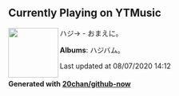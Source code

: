 ## Currently Playing on YTMusic

[<img align="left" width="100" src="https://lh3.googleusercontent.com/YiprghSHnwhnngRdKMKMUw1hzyKt3DzgWZa2yPFfmDhUYab9Z9BvRH53bV0qu9ThCXTafeRwHBUC7JNw">](https://music.youtube.com/channel/UC5w-TOpYaLAFyQVlZTRmMAw)

ハジ→ - おまえに｡

**Albums**: ハジバム｡

Last updated at 08/07/2020 14:12

#### Generated with [20chan/github-now](https://github.com/20chan/github-now)


<!--
**20chan/20chan** is a ✨ _special_ ✨ repository because its `README.md` (this file) appears on your GitHub profile.

Here are some ideas to get you started:

- 🔭 I’m currently working on ...
- 🌱 I’m currently learning ...
- 👯 I’m looking to collaborate on ...
- 🤔 I’m looking for help with ...
- 💬 Ask me about ...
- 📫 How to reach me: ...
- 😄 Pronouns: ...
- ⚡ Fun fact: ...
-->
